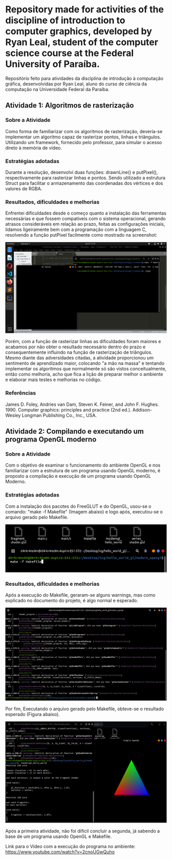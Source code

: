 # Repository made for activities of the discipline of introduction to computer graphics, developed by Ryan Leal, student of the computer science course at the Federal University of Paraíba.

Repositório feito para atividades da disciplina de introdução à computação gráfica, desenvolvidas por Ryan Leal, aluno do curso de ciência da computação na Universidade Federal da Paraíba.

## Atividade 1: Algoritmos de rasterização
### Sobre a Atividade

Como forma de familiarizar com os algoritmos de rasterização, devería-se implementar um algoritmo capaz de rasterizar pontos, linhas e triângulos. Utilizando um framework, fornecido pelo professor, para simular o acesso direto à memória de vídeo.

### Estratégias adotadas

Durante a resolução, desenvolvi duas funções: drawnLine() e putPixel(), respectivamente para rasterizar linhas e pontos. Sendo utilizado a estrutura Struct para facilitar o armazenamento das coordenadas dos vértices e dos valores de RGBA.

### Resultados, dificuldades e melhorias

Enfrentei dificuldades desde o começo quanto a instalação das ferramentas necessárias e que fossem compatíveis com o sistema operacional, gerando atrasos consideráveis em relação ao prazo, feitas as configurações iniciais, lidamos ligeiramente bem com a programação com a linguagem C, resolvendo a função putPixel facilmente como mostrado na screenshot:

![screenshot results](/Images/putPixel.png)

Porém, com a função de rasterizar linhas as dificuldades foram maiores e acabamos por não obter o resultado necessário dentro do prazo e consequentemente influindo na função de rasterização de triângulos.
Mesmo diante das adversidades citadas, a atividade proporcionou um sentimento de aprendizado maior, colocando "a mão na massa" e tentando implementar os algoritmos que normalmente só são vistos conceitualmente, então como melhoria, acho que fica a lição de preparar melhor o ambiente e elaborar mais testes e melhorias no código.

### Referências
  James D. Foley, Andries van Dam, Steven K. Feiner, and John F. Hughes. 1990. Computer graphics: principles and practice (2nd ed.). Addison-Wesley Longman Publishing Co., Inc., USA.
  
## Atividade 2: Compilando e executando um programa OpenGL moderno
### Sobre a Atividade

Com o objetivo de examinar o funcionamento do ambiente OpenGL e nos familiarizar com a estrutura de um programa usando OpenGL moderno, é proposto a compilação e execução de um programa usando OpenGL Moderno.

### Estratégias adotadas

Com a instalação dos pacotes do FreeGLUT e do OpenGL, usou-se o comando: "make -f Makefile" (Imagem abaixo) e logo após, executou-se o arquivo gerado pelo Makefile.

![executando makefile](/Images/makeFile.png)

### Resultados, dificuldades e melhorias

Após a execução do Makefile, geraram-se alguns warnings, mas como explicado no documento do projeto, é algo normal e esperado.

![Warnings](/Images/warnings.png)

Por fim, Executando o arquivo gerado pelo Makefile, obteve-se o resultado esperado (Figura abaixo).

![Resultados](/Images/helloGL.png)

Após a primeira atividade, não foi difícil concluir a segunda, já sabendo a base de um programa usando OpenGL e Makefile.

Link para o Vídeo com a execução do programa no ambiente: https://www.youtube.com/watch?v=2cnoUGwQuho
